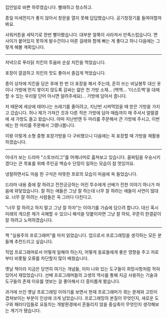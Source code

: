 집안일로 바쁜 하루였습니다. 빨래하고 청소하고.

종일 미세먼지가 좋지 않아서 창문을 열지 못해 답답했습니다. 공기청정기를 들여야할까봐요.

샤워커튼을 세탁기로 한번 빨아봤습니다. 대부분 얼룩이 사라져서 만족스럽습니다.
면 사이가 붙어있지 못하게 발수건이나 마른 걸레와 함께 빠는 게 좋다고 하니 다음에는 그렇게 해볼 계획입니다.

---

저녁으로 푸라닭 치킨의 투움바 순살 치킨을 먹었습니다.

포장이 깔끔하고 치킨의 맛도 좋아서 즐겁게 먹었습니다.

종이 상자에 치킨을 담은 후에 한 번 더 포장을 해서 주는데,
흔히 쓰는 비닐봉투 대신 옷이나 가방에 먼지 쌓이지 않도록 감싸는 얇은 천 가방 소재...
(헥헥... '더스트백'을 대체할 수 있는 우리말 단어 아시면 알려주세요)...
가방에 담아서 줍니다.

저 때문에 세상에 태어나는 쓰레기를 줄이려고, 지난번 시켜먹었을 때 받은 가방을 가지고 갔습니다.
허나 제가 가져간 것과 다른 작은 가방에 담아 매듭까지 매 주셔서 얼떨결에 새 가방도 들고 왔습니다.
아마 지난번엔 두 마리를 주문해서 큰 가방에 주시고, 이번에는 한 마리를 주문해서 그랬나봅니다.

이왕 이렇게 소형 중형 포장가방을 다 구비했으니 다음에는 꼭 포장할 때 가방을 재활용하겠습니다.

---

아내가 보는 드라마 "스토브리그"를 어깨너머로 훔쳐보고 있습니다.
꼴찌팀을 우승시키겠다는 큰 목표를 위해 주인공 백승수 단장이 일하는 모습이 참 멋있어요.

냉철하면서도 마음 한 구석은 따뜻한 프로의 모습이 마음에 쏙 들었습니다.

드라마 내용 중에 잘 하려고 전전긍긍하는 어린 투수에게 선배가 전한 이야기 하나가 마음에 와닿았습니다.
잘 하는 애들은 그냥 잘 하는데 너무 잘 하려는 애들이 사연이 많대요. 너무 잘 하려는 사람들은 꼭 그러다 다친다고.

"너무 잘 하려고 하지 말고 그냥 잘 하자"는 이야기를 가슴에 담으려 합니다.
대신 혹시 미래의 게으른 제가 곡해할 수 있으니 해석을 덧붙이자면
그냥 잘 하되, 꾸준히 한결같이 잘 하려고 노력하겠습니다.

---

책 "실용주의 프로그래머"를 마저 읽었습니다.
업으로서 프로그래밍을 생각하는 모든 분들께 추천드리고 싶습니다.

직업 프로그래머로서 어떻게 일해야 하는지, 어떻게 동료들에게 좋은 영향을 주고 저로부터 비롯될 오류를 차단할지 많이 배웠습니다.

옛날 책이라 지금은 당연히 여기는 개념들, 이미 나와 있는 도구들이 희망사항처럼 적혀있어서 재밌었습니다.
선배 프로그래머들의 고생의 역사를 통해 지금 사용하는 기술과 도구들의 존재 이유를 엿보는 걸 좋아해서 더 흥미롭게 봤습니다.

과거에 쓰인 옛날 프로그래밍 이야기를 보면서 현재 프로그래머가 겪는 문제와 고민이 겹쳐보이는 부분이 인상에 크게 남았습니다.
프로그래밍의 본질이 무엇인지, 새로운 도구와 패러다임들로 요동치는 개발환경에서 흔들리지 않을 중심축이 무엇인지 생각해보는 계기가 됐습니다.

